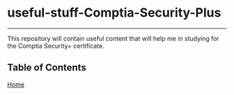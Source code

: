 # **useful-stuff-Comptia-Security-Plus**
***

This repository will contain useful content that will help me in studying for the Comptia Security+ certificate.

## **Table of Contents**

[Home](https://github.com/VascoLucas01/useful-stuff-Comptia-Security-Plus/wiki)
